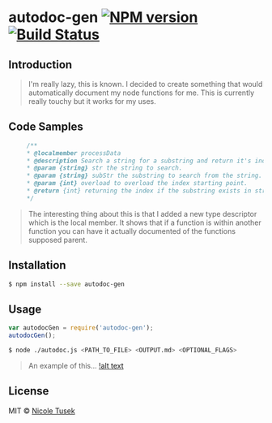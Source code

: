 # autodoc-gen [![NPM version](https://badge.fury.io/js/autodoc-gen.svg)](https://npmjs.org/package/autodoc-gen) [![Build Status](https://travis-ci.org/nicolsek/autodoc-gen.svg?branch=master)](https://travis-ci.org/nicolsek/autodoc-gen)

## Introduction

> I'm really lazy, this is known. I decided to create something that would automatically document my node functions for me. 
> This is currently really touchy but it works for my uses.

## Code Samples

```js
     /**
	 * @localmember processData
	 * @description Search a string for a substring and return it's index if it exists. If not return -1. 
	 * @param {string} str the string to search.
	 * @param {string} subStr the substring to search from the string.
	 * @param {int} overload to overload the index starting point.
	 * @return {int} returning the index if the substring exists in string, if not then it will return -1.
	 */
```

> The interesting thing about this is that I added a new type descriptor which is the local member. It shows that if a function is within another function you can have it actually documented of the functions supposed parent.

## Installation

```sh
$ npm install --save autodoc-gen
```

## Usage

```js
var autodocGen = require('autodoc-gen');
autodocGen();
```

```sh
$ node ./autodoc.js <PATH_TO_FILE> <OUTPUT.md> <OPTIONAL_FLAGS>
```

> An example of this...
[!alt text](http://prntscr.com/g8wum0)

## License

MIT © [Nicole Tusek](https://github.com/nicolsek)
